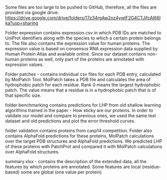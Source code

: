 Some files are too large to be pushed to GitHub, therefore, all the files are provided via google drive: https://drive.google.com/drive/folders/17z34rgAw2nz4ywlF2G4CTJifcAI66lka?usp=sharing

Folder expression contains expression.csv in which PDB IDs are matched to UniProt identifiers along with the species to which a certain protein belongs to. The file also contains the expression value for human proteins. The expression value is based on consensus RNA expression data supplied by Human Protein Atlas and available online. Since our dataset contains non-human proteins as well, only part of the proteins are annotated with expression values.

Folder patches - contains individual csv files for each PDB entry, calculated by MolPatch Tool. MolPatch takes a PDB file and calculates the area of hydrophobic patch for each residue. Rank 0 means the largest hydrophobic patch. The value means that a residue is in a hydrophobic patch that is of that specific size.

folder benchmarking contains predictions for LHP from old shallow learning algorithms trained in the paper - How sticky are our proteins. In order to validate our model and compare to previous ones, we used the same test dataset and old predictions and plot the error threshold curves.

folder validation contains proteins from casp14 competition. Folder also contains AlphaFold predictions for these proteins, MolPatch calculations over the target PDB structures and AlphaFold predictions. We predicted LHP of these proteins with PatchProt and compared it with MolPatch calculations over AlphaFold structures.

summary.xlsx - contains the description of the extended data, all the features by which proteins are annotated. Some features are local (residue-based) some are global (one value per protein)
